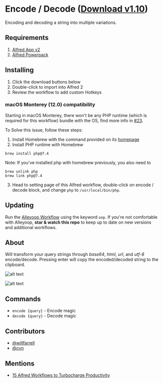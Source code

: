Encode / Decode ([Download v1.10](https://raw.github.com/willfarrell/alfred-encode-decode-workflow/master/encode-decode.alfredworkflow))
=====================

Encoding and decoding a string into multiple variations.

## Requirements
1. [Alfred App v2](http://www.alfredapp.com/#download)
1. [Alfred Powerpack](https://buy.alfredapp.com/)

## Installing
1. Click the download buttons below
2. Double-click to import into Alfred 2
3. Review the workflow to add custom Hotkeys

### macOS Monterey (12.0) compatibility

Starting in macOS Monterey, there won't be any PHP runtime (which is required for this workflow) bundle with the OS, find more info in [#23](https://github.com/willfarrell/alfred-encode-decode-workflow/issues/23).

To Solve this issue, follow these steps:

1. Install Homebrew with the command provided on its [homepage](https://brew.sh/)
2. Install PHP runtime with Homebrew

```shell
brew install php@7.4
```
 Note: If you've installed php with homebrew previously, you also need to
 
 ```shell
 brew unlink php
 brew link php@7.4
 ```

3. Head to setting page of this Alfred workflow, double-click on encode / decode block, and change `php` to `/usr/local/bin/php`.

## Updating
Run the [Alleyoop Workflow](http://www.alfredforum.com/topic/1582-alleyoop-update-alfred-workflows/) using the keyword `oop`. If you're not comfortable with Alleyoop, **star & watch this repo** to keep up to date on new versions and additional workflows.

## About
Will transform your query strings through *base64*, *html*, *url*, and *utf-8* encode/decode. Pressing enter will copy the encoded/decoded string to the clipboard.

![alt text][encode]

![alt text][decode]

## Commands
- `encode {query}` - Encode magic
- `decode {query}` - Decode magic

## Contributors
- [@willfarrell](https://github.com/willfarrell)
- [@cvn](https://github.com/cvn)

## Mentions
- [15 Alfred Workflows to Turbocharge Productivity](http://www.bachyaproductions.com/15-alfred-workflows-turbocharge-productivity/)


[encode]: ./screenshots/encode.png "Encode"
[decode]: ./screenshots/decode.png "Decode"
